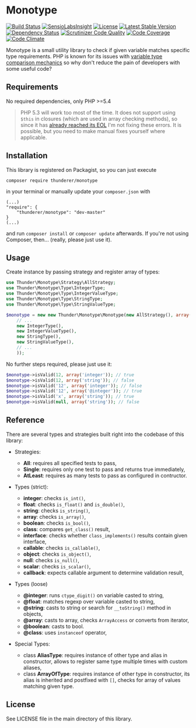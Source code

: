 # Monotype

[![Build Status](https://travis-ci.org/thunderer/Monotype.png?branch=master)](https://travis-ci.org/thunderer/Monotype)
[![SensioLabsInsight](https://insight.sensiolabs.com/projects/1cd1abab-c172-4da1-a465-c26794f42eee/mini.png)](https://insight.sensiolabs.com/projects/1cd1abab-c172-4da1-a465-c26794f42eee)
[![License](https://poser.pugx.org/thunderer/monotype/license.svg)](https://packagist.org/packages/thunderer/monotype)
[![Latest Stable Version](https://poser.pugx.org/thunderer/monotype/v/stable.svg)](https://packagist.org/packages/thunderer/monotype)
[![Dependency Status](https://www.versioneye.com/user/projects/5463ca0ea345411321000098/badge.svg?style=flat)](https://www.versioneye.com/user/projects/5463ca0ea345411321000098)
[![Scrutinizer Code Quality](https://scrutinizer-ci.com/g/thunderer/Monotype/badges/quality-score.png?b=master)](https://scrutinizer-ci.com/g/thunderer/Monotype/?branch=master)
[![Code Coverage](https://scrutinizer-ci.com/g/thunderer/Monotype/badges/coverage.png?b=master)](https://scrutinizer-ci.com/g/thunderer/Monotype/?branch=master)
[![Code Climate](https://codeclimate.com/github/thunderer/Monotype/badges/gpa.svg)](https://codeclimate.com/github/thunderer/Monotype)

Monotype is a small utility library to check if given variable matches specific type requirements. PHP is known for its issues with [variable type comparison mechanics](http://php.net/manual/en/types.comparisons.php) so why don't reduce the pain of developers with some useful code?

## Requirements

No required dependencies, only PHP >=5.4

> PHP 5.3 will work too most of the time. It does not support using `$this` in closures (which are used in array checking methods), so since it has [already reached its EOL](http://php.net/supported-versions.php) I'm not fixing these errors. It is possible, but you need to make manual fixes yourself where applicable.

## Installation

This library is registered on Packagist, so you can just execute

```
composer require thunderer/monotype
```

in your terminal or manually update your `composer.json` with

```
(...)
"require": {
    "thunderer/monotype": "dev-master"
}
(...)
```

and run `composer install` or `composer update` afterwards. If you're not using Composer, then... (really, please just use it).

## Usage

Create instance by passing strategy and register array of types:

```php
use Thunder\Monotype\Strategy\AllStrategy;
use Thunder\Monotype\Type\IntegerType;
use Thunder\Monotype\Type\IntegerValueType;
use Thunder\Monotype\Type\StringType;
use Thunder\Monotype\Type\StringValueType;

$monotype = new new Thunder\Monotype\Monotype(new AllStrategy(), array(
    // ...
    new IntegerType(),
    new IntegerValueType(),
    new StringType(),
    new StringValueType(),
    // ...
    ));
```

No further steps required, please just use it:

```php
$monotype->isValid(12, array('integer')); // true
$monotype->isValid(12, array('string')); // false
$monotype->isValid('12', array('integer')); // false
$monotype->isValid('12', array('@integer')); // true
$monotype->isValid('x', array('string')); // true
$monotype->isValid(null, array('string')); // false
```

## Reference

There are several types and strategies built right into the codebase of this library:

* Strategies:

  * **All**: requires all specified tests to pass,
  * **Single**: requires only one test to pass and returns true immediately,
  * **AtLeast**: requires as many tests to pass as configured in contructor.
  
* Types (strict):
 
  * **integer**: checks `is_int()`,
  * **float**: checks `is_float()` and `is_double()`,
  * **string**: checks `is_string()`,
  * **array**: checks `is_array()`,
  * **boolean**: checks `is_bool()`,
  * **class**: compares `get_class()` result,
  * **interface**: checks whether `class_implements()` results contain given interface,
  * **callable**: checks `is_callable()`,
  * **object**: checks `is_object()`,
  * **null**: checks `is_null()`,
  * **scalar**: checks `is_scalar()`,
  * **callback**: expects callable argument to determine validation result,
  
* Types (loose)
  
  * **@integer**: runs `ctype_digit()` on variable casted to string, 
  * **@float**: matches regexp over variable casted to string,
  * **@string**: casts to string or search for `__toString()` method in objects,
  * **@array**: casts to array, checks `ArrayAccess` or converts from iterator,
  * **@boolean**: casts to bool.
  * **@class**: uses `instanceof` operator,
  
* Special Types:

  * class **AliasType**: requires instance of other type and alias in constructor, allows to register same type multiple times with custom aliases,
  * class **ArrayOfType**: requires instance of other type in constructor, its alias is inherited and postfixed with `[]`, checks for array of values matching given type.

## License

See LICENSE file in the main directory of this library.
